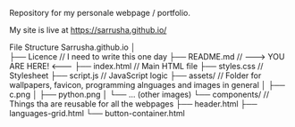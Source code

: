 Repository for my personale webpage / portfolio.

My site is live at https://sarrusha.github.io/

File Structure
Sarrusha.github.io
│<br />
├── Licence          // I need to write this one day
├── README.md        // ---> YOU ARE HERE! <---
├── index.html       // Main HTML file
├── styles.css       // Stylesheet
├── script.js        // JavaScript logic
├── assets/          // Folder for wallpapers, favicon, programming alnguages and images in general
│   ├── c.png
│   ├── python.png
│   └── ... (other images)
└── components/      // Things tha are reusable for all the webpages
    ├── header.html
    ├── languages-grid.html
    └── button-container.html
